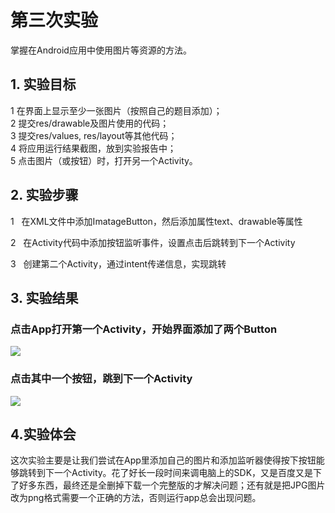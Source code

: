 # 第三次实验 
掌握在Android应用中使用图片等资源的方法。
## 1. 实验目标
1    在界面上显示至少一张图片（按照自己的题目添加）；  
2    提交res/drawable及图片使用的代码；  
3    提交res/values, res/layout等其他代码；  
4    将应用运行结果截图，放到实验报告中；  
5    点击图片（或按钮）时，打开另一个Activity。  
## 2. 实验步骤

1   在XML文件中添加ImatageButton，然后添加属性text、drawable等属性

2   在Activity代码中添加按钮监听事件，设置点击后跳转到下一个Activity

3   创建第二个Activity，通过intent传递信息，实现跳转

## 3. 实验结果
### 点击App打开第一个Activity，开始界面添加了两个Button
![](https://github.com/Ccclk/android-labs-2018/blob/master/soft1614080902214/a.PNG)
### 点击其中一个按钮，跳到下一个Activity
![](https://github.com/Ccclk/android-labs-2018/blob/master/soft1614080902214/b.PNG)
## 4.实验体会
  这次实验主要是让我们尝试在App里添加自己的图片和添加监听器使得按下按钮能够跳转到下一个Activity。花了好长一段时间来调电脑上的SDK，又是百度又是下了好多东西，最终还是全删掉下载一个完整版的才解决问题；还有就是把JPG图片改为png格式需要一个正确的方法，否则运行app总会出现问题。
